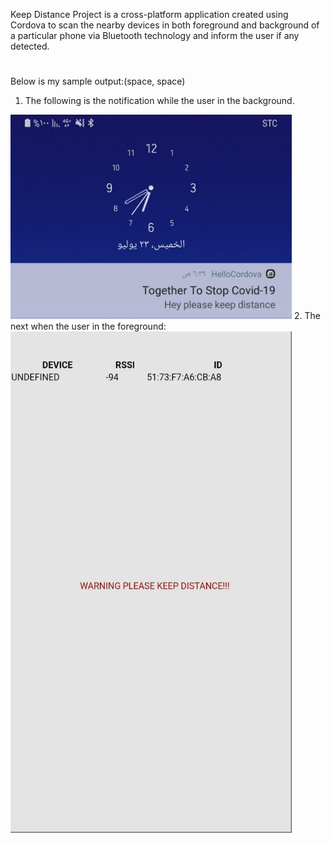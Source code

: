 Keep Distance Project is a cross-platform application created using Cordova to scan the nearby devices in both foreground and background of a particular phone via Bluetooth technology and inform the user if any detected. 
#
Below is my sample output:(space, space)
1. The following is the notification while the user in the background.
<img src ="https://github.com/RehamAlJabr/KeepDistance/blob/master/Notification.jpeg" width="450" > 
2. The next when the user in the foreground:
<img src ="https://github.com/RehamAlJabr/KeepDistance/blob/master/Screen Shot 1441-12-02 at 6.41.42 AM.png" width="450"> 
